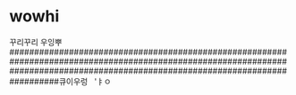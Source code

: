 # wowhi
꾸리꾸리
우잉뿌
##################################################################################################################################################################################큐이우렁 
  
 'ㅑㅇ
